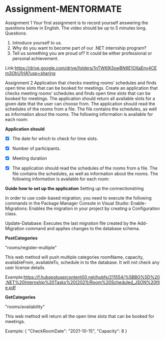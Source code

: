 # Assignment-MENTORMATE

Assignment 1
Your first assignment is to record yourself answering the questions below in English. The video
should be up to 5 minutes long.
Questions:
1. Introduce yourself to us.
2. Why do you want to become part of our .NET internship program?
3. Tell us something you are proud of? It could be either professional or personal
achievement.


Link:https://drive.google.com/drive/folders/1nTW69j3swBN9E1OXaEny4CEm3OhU1rIA?usp=sharing


Assignment 2 
Application that checks meeting rooms’ schedules and finds open time slots that can be booked for meetings.
Create an application that checks meeting rooms’ schedules and finds open time slots that can
be booked for meetings. The application should return all available slots for a given date that the
user can choose from.
The application should read the schedules of the rooms from a file. The file contains the
schedules, as well as information about the rooms. The following information is available for
each room:


**Application should**
* [x] The date for which to check for time slots.
* [x] Number of participants.
* [X] Meeting duration
* [x] The application should read the schedules of the rooms from a file. The file contains the
schedules, as well as information about the rooms. The following information is available for
each room:


**Guide how to set up the application**
Setting up the connectionstring



In order to use code-based migration, you need to execute the following commands in the Package Manager Console in Visual Studio:
Enable-Migrations: Enables the migration in your project by creating a Configuration class. 

Update-Database: Executes the last migration file created by the Add-Migration command and applies changes to the database schema.


**PostCategories**

"rooms/register-multiple"

This web method will push multiple categories roomName, capacity, availableFrom, availableTo, schedule in to the database.
It will not check any user license details.

Example:https://f.hubspotusercontent00.net/hubfs/211554/%5BBG%5D%20.NET%20Internship%20Tasks%20(2021)/Room%20Scheduled_JSON%20file.pdf



**GetCategories**

"rooms/availability"

This web method will return all the open time slots that can be booked for meetings.



Example:
{
    "CheckRoomDate": "2021-10-15",
    "Capacity": 8
}

